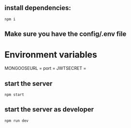 ## install dependencies:

`npm i`

## Make sure you have the config/.env file

# Environment variables

MONGOOSEURL =
port =
JWTSECRET =

## start the server

`npm start`

## start the server as developer

`npm run dev`
